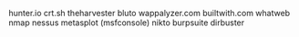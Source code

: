 
hunter.io
crt.sh
theharvester
bluto
wappalyzer.com
builtwith.com
whatweb
nmap
nessus
metasplot (msfconsole)
nikto
burpsuite
dirbuster

<!--stackedit_data:
eyJoaXN0b3J5IjpbLTE1NzE5MjE2MTAsLTQwMzgyNDQyMywtMz
QyMDU0OTIyLDE1OTMzMTIxNzAsLTgwOTU1NzczOCw2NDIyMDE4
MDMsMjg3NjY2Mzk4XX0=
-->